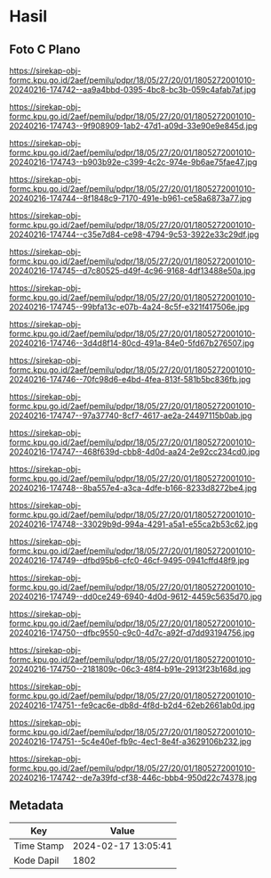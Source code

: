 # Hasil

## Foto C Plano

https://sirekap-obj-formc.kpu.go.id/2aef/pemilu/pdpr/18/05/27/20/01/1805272001010-20240216-174742--aa9a4bbd-0395-4bc8-bc3b-059c4afab7af.jpg

https://sirekap-obj-formc.kpu.go.id/2aef/pemilu/pdpr/18/05/27/20/01/1805272001010-20240216-174743--9f908909-1ab2-47d1-a09d-33e90e9e845d.jpg

https://sirekap-obj-formc.kpu.go.id/2aef/pemilu/pdpr/18/05/27/20/01/1805272001010-20240216-174743--b903b92e-c399-4c2c-974e-9b6ae75fae47.jpg

https://sirekap-obj-formc.kpu.go.id/2aef/pemilu/pdpr/18/05/27/20/01/1805272001010-20240216-174744--8f1848c9-7170-491e-b961-ce58a6873a77.jpg

https://sirekap-obj-formc.kpu.go.id/2aef/pemilu/pdpr/18/05/27/20/01/1805272001010-20240216-174744--c35e7d84-ce98-4794-9c53-3922e33c29df.jpg

https://sirekap-obj-formc.kpu.go.id/2aef/pemilu/pdpr/18/05/27/20/01/1805272001010-20240216-174745--d7c80525-d49f-4c96-9168-4df13488e50a.jpg

https://sirekap-obj-formc.kpu.go.id/2aef/pemilu/pdpr/18/05/27/20/01/1805272001010-20240216-174745--99bfa13c-e07b-4a24-8c5f-e321f417506e.jpg

https://sirekap-obj-formc.kpu.go.id/2aef/pemilu/pdpr/18/05/27/20/01/1805272001010-20240216-174746--3d4d8f14-80cd-491a-84e0-5fd67b276507.jpg

https://sirekap-obj-formc.kpu.go.id/2aef/pemilu/pdpr/18/05/27/20/01/1805272001010-20240216-174746--70fc98d6-e4bd-4fea-813f-581b5bc836fb.jpg

https://sirekap-obj-formc.kpu.go.id/2aef/pemilu/pdpr/18/05/27/20/01/1805272001010-20240216-174747--97a37740-8cf7-4617-ae2a-24497115b0ab.jpg

https://sirekap-obj-formc.kpu.go.id/2aef/pemilu/pdpr/18/05/27/20/01/1805272001010-20240216-174747--468f639d-cbb8-4d0d-aa24-2e92cc234cd0.jpg

https://sirekap-obj-formc.kpu.go.id/2aef/pemilu/pdpr/18/05/27/20/01/1805272001010-20240216-174748--8ba557e4-a3ca-4dfe-b166-8233d8272be4.jpg

https://sirekap-obj-formc.kpu.go.id/2aef/pemilu/pdpr/18/05/27/20/01/1805272001010-20240216-174748--33029b9d-994a-4291-a5a1-e55ca2b53c62.jpg

https://sirekap-obj-formc.kpu.go.id/2aef/pemilu/pdpr/18/05/27/20/01/1805272001010-20240216-174749--dfbd95b6-cfc0-46cf-9495-0941cffd48f9.jpg

https://sirekap-obj-formc.kpu.go.id/2aef/pemilu/pdpr/18/05/27/20/01/1805272001010-20240216-174749--dd0ce249-6940-4d0d-9612-4459c5635d70.jpg

https://sirekap-obj-formc.kpu.go.id/2aef/pemilu/pdpr/18/05/27/20/01/1805272001010-20240216-174750--dfbc9550-c9c0-4d7c-a92f-d7dd93194756.jpg

https://sirekap-obj-formc.kpu.go.id/2aef/pemilu/pdpr/18/05/27/20/01/1805272001010-20240216-174750--2181809c-06c3-48f4-b91e-2913f23b168d.jpg

https://sirekap-obj-formc.kpu.go.id/2aef/pemilu/pdpr/18/05/27/20/01/1805272001010-20240216-174751--fe9cac6e-db8d-4f8d-b2d4-62eb2661ab0d.jpg

https://sirekap-obj-formc.kpu.go.id/2aef/pemilu/pdpr/18/05/27/20/01/1805272001010-20240216-174751--5c4e40ef-fb9c-4ec1-8e4f-a3629106b232.jpg

https://sirekap-obj-formc.kpu.go.id/2aef/pemilu/pdpr/18/05/27/20/01/1805272001010-20240216-174742--de7a39fd-cf38-446c-bbb4-950d22c74378.jpg


## Metadata

| Key        | Value               |
| ---------- | ------------------- |
| Time Stamp | 2024-02-17 13:05:41 |
| Kode Dapil | 1802                |



